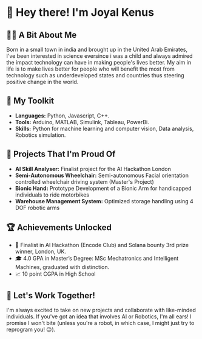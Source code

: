 # 👋 Hey there! I'm Joyal Kenus

## 🙋‍♂️ A Bit About Me
Born in a small town in india and brought up in the United Arab Emirates, I've been interested in science eversince i was a child and always admired the impact technology can have in making people's lives better. 
My aim in life is to make lives better for people who will benefit the most from technology such as underdeveloped states and countries thus steering positive change in the world.

## 🧰 My Toolkit
- **Languages:** Python, Javascript, C++.
- **Tools:** Arduino, MATLAB, Simulink, Tableau, PowerBi.
- **Skills:** Python for machine learning and computer vision, Data analysis, Robotics simulation.

## 🚀 Projects That I'm Proud Of
- **AI Skill Analyser:** Finalist project for the AI Hackathon London
- **Semi-Autonomous Wheelchair:** Semi-autonomous Facial orientation controlled wheelchair driving system (Master's Project)
- **Bionic Hand:** Prototype Development of a Bionic Arm for handicapped individuals to ride motorbikes
- **Warehouse Management System:** Optimized storage handling using 4 DOF robotic arms

## 🏆 Achievements Unlocked
- 🥉  Finalist in AI Hackathon (Encode Club) and Solana bounty 3rd prize winner, London, UK.
- 🎓 4.0 GPA in Master’s Degree: MSc Mechatronics and Intelligent Machines, graduated with distinction.
- 📈 10 point CGPA in High School

## 🤝 Let's Work Together!
I'm always excited to take on new projects and collaborate with like-minded individuals. If you've got an idea that involves AI or Robotics, I'm all ears!
I promise I won't bite (unless you're a robot, in which case, I might just try to reprogram you! 😉).
